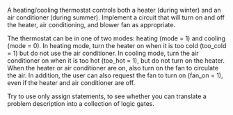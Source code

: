 A heating/cooling thermostat controls both a heater (during winter) and an air conditioner (during summer). Implement a circuit that will turn on and off the heater, air conditioning, and blower fan as appropriate.

The thermostat can be in one of two modes: heating (mode = 1) and cooling (mode = 0). In heating mode, turn the heater on when it is too cold (too_cold = 1) but do not use the air conditioner. In cooling mode, turn the air conditioner on when it is too hot (too_hot = 1), but do not turn on the heater. When the heater or air conditioner are on, also turn on the fan to circulate the air. In addition, the user can also request the fan to turn on (fan_on = 1), even if the heater and air conditioner are off.

Try to use only assign statements, to see whether you can translate a problem description into a collection of logic gates.